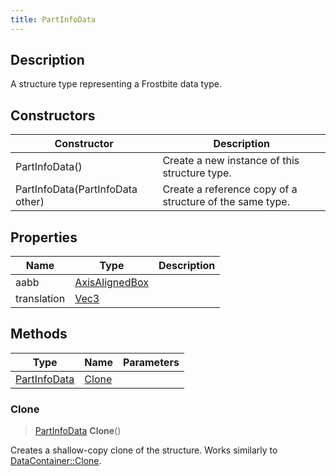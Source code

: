 ```yaml
---
title: PartInfoData
---
```

## Description

A structure type representing a Frostbite data type.

## Constructors

| Constructor                      | Description                                              |
| -------------------------------- | -------------------------------------------------------- |
| PartInfoData()                   | Create a new instance of this structure type.            |
| PartInfoData(PartInfoData other) | Create a reference copy of a structure of the same type. |

## Properties

| Name        | Type                                                  | Description |
| ----------- | ----------------------------------------------------- | ----------- |
| aabb        | [AxisAlignedBox](/vext/ref/shared/class/AxisAlignedBox) |             |
| translation | [Vec3](/vext/ref/shared/class/Vec3)                     |             |

## Methods

| Type                         | Name            | Parameters |
| ---------------------------- | --------------- | ---------- |
| [PartInfoData](PartInfoData) | [Clone](#clone) |            |

### Clone

> [PartInfoData](PartInfoData) **Clone**()

Creates a shallow-copy clone of the structure. Works similarly to [DataContainer::Clone](/vext/ref/shared/class/datacontainer#clone).
